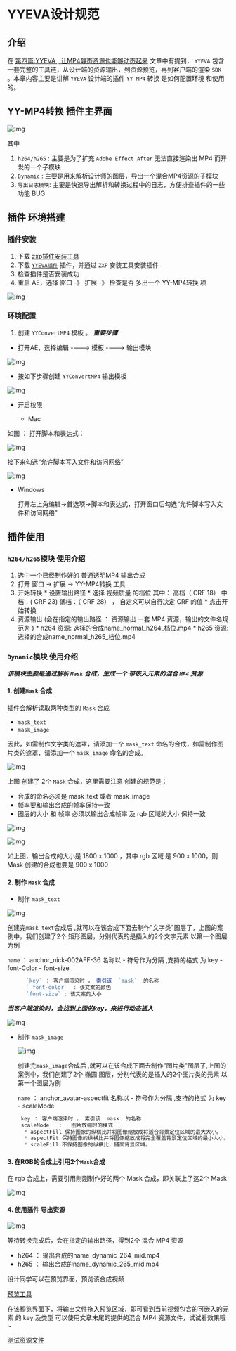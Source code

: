 # YYEVA设计规范
 
 
## 介绍

  在 [第四篇:YYEVA , 让MP4静态资源也能够动态起来](./YYEVA-让MP4静态资源也能够动态起来.md) 文章中有提到， `YYEVA` 包含一套完整的工具链，从设计端的资源输出，到资源预览，再到客户端的渲染 `SDK` 。本章内容主要是讲解 `YYEVA` 设计端的插件 `YY-MP4` 转换  是如何配置环境 和使用的。

## YY-MP4转换 插件主界面

![img](./img/yyeva_ae_plugin_main.png)

其中

1. `h264/h265` : 主要是为了扩充 `Adobe Effect After` 无法直接渲染出 MP4 而开发的一个子模块
2. `Dynamic` : 主要是用来解析设计师的图层，导出一个混合MP4资源的子模块
3. `导出日志模块`: 主要是快速导出解析和转换过程中的日志，方便排查插件的一些功能 BUG


## 插件 环境搭建

###  插件安装

 1. 下载 [zxp插件安装工具](https://aescripts.com/learn/zxp-installer/) 
 2. 下载 [`YYEVA插件`](./AEP/build/2.7.0/YYYSMP4Conveter.zxp) 插件，并通过 `ZXP` 安装工具安装插件   
 3. 检查插件是否安装成功
 4. 重启 AE，选择 窗口 -》 扩展 -》 检查是否 多出一个  YY-MP4转换  项 
 
![img](./img/ae_installer_step1.png) 

###  环境配置

  1. 创建 `YYConvertMP4` 模板 。  ***重要步骤***
  
   * 打开AE，选择编辑 ---->  模板  ----> 输出模块

   ![img](./img/ae_config_step1.png) 
    
   * 按如下步骤创建 `YYConvertMP4` 输出模板
   
   ![img](./img/ae_config_step2.png) 
   
   * 开启权限
    
      * Mac
      
   如图 ： 打开脚本和表达式：
   
   ![img](./img/ae_config_step3.png) 
      
   接下来勾选“允许脚本写入文件和访问网络”
   
   ![img](./img/ae_config_step4.png) 
      
   * Windows
      
      打开左上角编辑->首选项->脚本和表达式，打开窗口后勾选“允许脚本写入文件和访问网络”
 
 ## 插件使用
      
 ### `h264/h265`模块  使用介绍
 
  1. 选中一个已经制作好的  普通透明MP4  输出合成
  2. 打开 窗口 ->  扩展 ->  YY-MP4转换 工具
  3. 开始转换
    * 设置输出路径
    * 选择 视频质量 的档位   其中： 高档（ CRF 18） 中档：( CRF  23)  低档：（ CRF 28） ， 自定义可以自行决定 CRF 的值
    * 点击开始转换
  4. 资源输出  (会在指定的输出路径 ： 资源输出 一套   MP4 资源，输出的文件名规范为 )
    * h264 资源:  选择的合成name_normal_h264_档位.mp4
    * h265 资源:  选择的合成name_normal_h265_档位.mp4
     
 
 ### `Dynamic`模块 使用介绍
 
   ***该模块主要是通过解析 `Mask` 合成，生成一个 带嵌入元素的混合 `MP4` 资源***
  
   #### 1. 创建`Mask` 合成

   插件会解析读取两种类型的 `Mask` 合成   
   
  * `mask_text`    
  * `mask_image` 
     
   因此，如需制作文字类的遮罩，请添加一个 `mask_text` 命名的合成，如需制作图片类的遮罩，请添加一个  `mask_image` 命名的合成。
   
   ![img](./img/ae_mask_step_create.png) 
   
   上图 创建了 2个 `Mask` 合成，这里需要注意 创建的规范是：
   
   *  合成的命名必须是  mask_text 或者  mask_image 
   *  帧率要和输出合成的帧率保持一致
   *  图层的大小 和 帧率 必须以输出合成帧率 及  rgb 区域的大小 保持一致
     
   ![img](./img/ae_mask_step_create_2.png) 
   
   ![img](./img/ae_mask_step_create_3.png) 
   
   如上图，输出合成的大小是 1800 x 1000 ，其中  rgb 区域 是 900 x 1000，则  Mask 创建的合成也要是 900 x 1000

   #### 2. 制作 `Mask` 合成
   
   * 制作 `mask_text`
  
   ![img](./img/ae_mask_text_create.png) 
   
   创建完`mask_text`合成后 ,就可以在该合成下面去制作"文字类"图层了，上图的案例中，我们创建了2个 矩形图层，分别代表的是插入的2个文字元素   以第一个图层为例
   
   `name` ： anchor_nick-002AFF-36
      名称以   -  符号作为分隔  ,支持的格式 为   key   -    font-Color   -  font-size 
        
   ```js
         `key` ： 客户端渲染时 ， 索引该  `mask`  的名称
         ` font-color`  : 该文案的颜色
         `font-size` : 该文案的大小
   ```
   
   ***当客户端渲染时，会找到上面的key，来进行动态插入***
   
   ![img](./img/ae_mask_text_key.png) 
   
     
   * 制作 `mask_image` 
   
      ![img](./img/ae_mask_image_create.png) 
   
      创建完`mask_image`合成后 ,就可以在该合成下面去制作"图片类"图层了,上图的案例中，我们创建了2个 椭圆 图层，分别代表的是插入的2个图片类的元素  以第一个图层为例

     `name` ： anchor_avatar-aspectfit
       名称以   -  符号作为分隔  ,支持的格式 为   key   -     scaleMode 
       
     ```js
      key ： 客户端渲染时 ， 索引该  mask  的名称
      scaleMode   :   图片放缩时的模式
       * aspectFill 保持图像的纵横比并将图像缩放成将适合背景定位区域的最大大小。
       * aspectFit 保持图像的纵横比并将图像缩放成将完全覆盖背景定位区域的最小大小。
       * scaleFill 不保持图像的纵横比，铺面背景区域。
     ```
     
  #### 3. 在RGB的合成上引用2个`Mask`合成
  
  在  rgb 合成上，需要引用刚刚制作好的两个  Mask 合成，即关联上了这2个  Mask 
        
  ![img](./img/ae_reference_out.png) 
  
  #### 4. 使用插件 导出资源
  
  ![img](./img/ae_output_mp4.png) 

  等待转换完成后，会在指定的输出路径，得到2个 混合 MP4 资源

   *  h264 ： 输出合成的name_dynamic_264_mid.mp4
   *  h265 ： 输出合成的name_dynamic_265_mid.mp4
  

  设计同学可以在预览界面，预览该合成视频
  
   [预览工具](https://gfe.yy.com/e-video/preview/) 
   
   
   在该预览界面下，将输出文件拖入预览区域，即可看到当前视频包含的可嵌入的元素 的 key 及类型
   可以使用文章末尾的提供的混合 MP4 资源文件，试试看效果哦~
   
   [测试资源文件](./img/输出_dynamic_264_mid.mp4)
